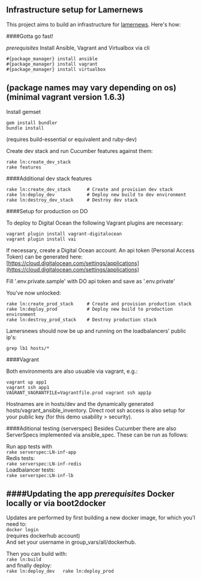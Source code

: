 ## Infrastructure setup for Lamernews

This project aims to build an infrastructure for [lamernews](https://github.com/antirez/lamernews/). Here's how:

####Gotta go fast!

*prerequisites*
Install Ansible, Vagrant and Virtualbox via cli

```
#{package_manager} install ansible  
#{package_manager} install vagrant  
#{package_manager} install virtualbox
```
(package names may vary depending on os)
(minimal vagrant version 1.6.3)
---

Install gemset  
```
gem install bundler
bundle install
```
(requires build-essential or equivalent and ruby-dev)

Create dev stack and run Cucumber features against them:  
```
rake ln:create_dev_stack
rake features
```

####Additional dev stack features
```
rake ln:create_dev_stack      # Create and provision dev stack
rake ln:deploy_dev            # Deploy new build to dev environment
rake ln:destroy_dev_stack     # Destroy dev stack
```

####Setup for production on DO

To deploy to Digital Ocean the following Vagrant plugins are necessary:
```
vagrant plugin install vagrant-digitalocean
vagrant plugin install vai
```

If necessary, create a Digital Ocean account. An api token (Personal Access Token) can be generated here: [https://cloud.digitalocean.com/settings/applications](https://cloud.digitalocean.com/settings/applications)

Fill '.env.private.sample' with DO api token and save as '.env.private'

You've now unlocked:
```
rake ln:create_prod_stack     # Create and provision production stack
rake ln:deploy_prod           # Deploy new build to production environment
rake ln:destroy_prod_stack    # Destroy production stack
```

Lamersnews should now be up and running on the loadbalancers' public ip's:

``grep lb1 hosts/*``

####Vagrant

Both environments are also usuable via vagrant, e.g.:
```
vagrant up app1
vagrant ssh app1
VAGRANT_VAGRANTFILE=Vagrantfile.prod vagrant ssh app1p
```

Hostnames are in hosts/dev and the dynamically generated hosts/vagrant_ansible_inventory. Direct root ssh access is also setup for your public key (for this demo usability > security).

####Aditional testing (serverspec)
Besides Cucumber there are also ServerSpecs implemented via ansible_spec. These can be run as follows:

Run app tests with  
``rake serverspec:LN-inf-app``  
Redis tests:  
``rake serverspec:LN-inf-redis``  
Loadbalancer tests:  
``rake serverspec:LN-inf-lb``  

####Updating the app
*prerequisites*
Docker locally or via boot2docker
---

Updates are performed by first building a new docker image, for which you'l need to:  
``docker login``  
(requires dockerhub account)  
And set your username in group_vars/all/dockerhub.

Then you can build with:  
``rake ln:build``  
and finally deploy:  
``rake ln:deploy_dev  
rake ln:deploy_prod``  
